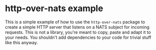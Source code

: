 # http-over-nats example

This is a simple example of how to use the `http-over-nats` package to create a simple HTTP server that listens on a 
NATS subject for incoming requests. This is not a library, you're meant to copy, paste and adapt it to your needs. You 
shouldn't add dependencies to your code for trivial stuff like this anyway.